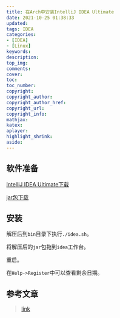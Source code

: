 ```yaml
---
title: 在Arch中安装IntelliJ IDEA Ultimate
date: 2021-10-25 01:38:33
updated:
tags: IDEA
categories:
- [IDEA]
- [Linux]
keywords: 
description:
top_img:
comments:
cover:
toc:
toc_number:
copyright:
copyright_author:
copyright_author_href:
copyright_url:
copyright_info:
mathjax:
katex:
aplayer:
highlight_shrink:
aside:
---
```


## 软件准备

[IntelliJ IDEA Ultimate下载](https://download.jetbrains.com/idea/ideaIU-2020.1.1.tar.gz)

[jar包下载](https://github.com/mbfjllybl/depository/tree/master/IntelliJ-IDEA-Crack-jar)

## 安装

解压后到``bin``目录下执行``./idea.sh``。

将解压后的``jar``包拖到``idea``工作台。

重启。

在``Help->Register``中可以查看剩余日期。

## 参考文章

> [link](https://www.jianshu.com/p/5f2cd3bfb9a4)
